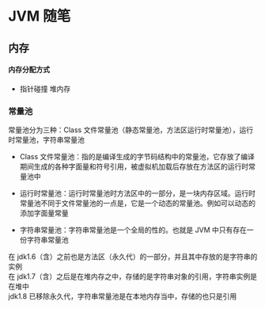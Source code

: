 # JVM 随笔

## 内存

#### 内存分配方式

- 指针碰撞
  堆内存

### 常量池

常量池分为三种：Class 文件常量池（静态常量池，方法区运行时常量池），运行时常量池，字符串常量池

- Class 文件常量池：指的是编译生成的字节码结构中的常量池，它存放了编译期间生成的各种字面量和符号引用，被虚拟机加载后存放在方法区的运行时常量池中

- 运行时常量池：运行时常量池时方法区中的一部分，是一块内存区域。运行时常量池不同于文件常量池的一点是，它是一个动态的常量池。例如可以动态的添加字面量常量

- 字符串常量池：字符串常量池是一个全局的性的。也就是 JVM 中只有存在一份字符串常量池

在 jdk1.6（含）之前也是方法区（永久代）的一部分，并且其中存放的是字符串的实例   
在 jdk1.7（含）之后是在堆内存之中，存储的是字符串对象的引用，字符串实例是在堆中   
jdk1.8 已移除永久代，字符串常量池是在本地内存当中，存储的也只是引用
